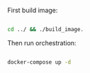 
First build image:

```bash

cd ../ && ./build_image.
```

Then run orchestration:

```bash

docker-compose up -d
```
